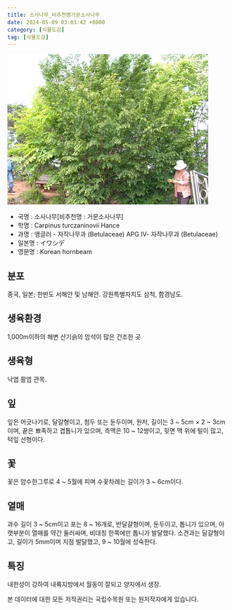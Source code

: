 ```yaml
---
title: 소사나무_비추천명거문소사나무
date: 2024-05-09 03:03:42 +0800
category: [식물도감]
tag: [식물도감]
---
```




![소사나무[비추천명 : 거문소사나무]](/assets/img/fileUpload/plants/basic/Betulaceae/Carpinus/938/1_th2.JPG)
- 국명 : 소사나무[비추천명 : 거문소사나무]
- 학명 : Carpinus turczaninovii Hance
- 과명 : 앵글러 - 자작나무과 (Betulaceae) APG Ⅳ- 자작나무과 (Betulaceae)
- 일본명 : イワシデ
- 영문명 : Korean hornbeam


## 분포
중국, 일본; 한반도 서해안 및 남해안. 강원특별자치도 삼척, 함경남도.
## 생육환경
1,000m이하의 해변 산기슭의 암석이 많은 건조한 곳
## 생육형
낙엽 활엽 관목. 
## 잎
잎은 어긋나기로, 달걀형이고, 첨두 또는 둔두이며, 원저, 길이는 3 ~ 5cm × 2 ~ 3cm이며, 끝은 뾰족하고 겹톱니가 있으며, 측맥은 10 ~ 12쌍이고, 뒷면 맥 위에 털이 많고, 턱잎 선형이다.         
## 꽃
꽃은 암수한그루로 4 ~ 5월에 피며 수꽃차례는 길이가 3 ~ 6cm이다.      
## 열매
과수 길이 3 ~ 5cm이고 포는 8 ~ 16개로, 반달걀형이며, 둔두이고, 톱니가 있으며, 아랫부분이 열매를 약간 둘러싸며, 비대칭 한쪽에만 톱니가 발달했다. 소견과는 달걀형이고, 길이가 5mm이며 지점 발달했고, 9 ~ 10월에 성숙한다.
## 특징
내한성이 강하여 내륙지방에서 월동이 잘되고 양지에서 생장. 






본 데이터에 대한 모든 저작권리는 국립수목원 또는 원저작자에게 있습니다.
